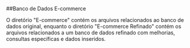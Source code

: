##Banco de Dados E-commerce

O diretório "E-commerce" contém os arquivos relacionados ao banco de dados original, enquanto o diretório "E-commerce Refinado" contém os arquivos relacionados a um banco de dados refinado com melhorias, consultas específicas e dados inseridos.




